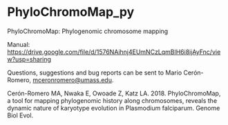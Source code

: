 # PhyloChromoMap_py
PhyloChromoMap: Phylogenomic chromosome mapping

Manual: https://drive.google.com/file/d/1576NAihnj4EUmNCzLqmBlH6i8ijAyFnc/view?usp=sharing

Questions, suggestions and bug reports can be sent to Mario Cerón-Romero, mceronromero@umass.edu.

Cerón-Romero MA, Nwaka E, Owoade Z, Katz LA. 2018. PhyloChromoMap, a tool for mapping phylogenomic history along chromosomes, reveals the dynamic nature of karyotype evolution in Plasmodium falciparum. Genome Biol Evol.
